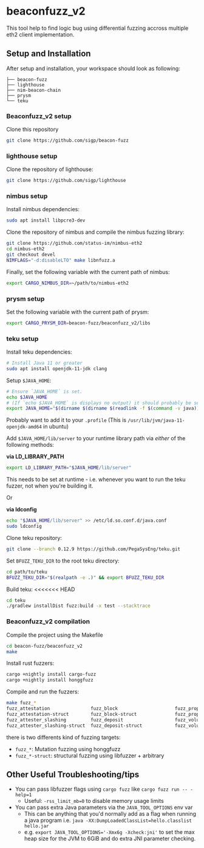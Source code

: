 # beaconfuzz_v2

This tool help to find logic bug using differential fuzzing accross multiple eth2 client implementation.

## Setup and Installation

After setup and installation, your workspace should look as following:
```
├── beacon-fuzz
├── lighthouse
├── nim-beacon-chain
├── prysm
└── teku
```

### Beaconfuzz_v2 setup

Clone this repository
``` sh
git clone https://github.com/sigp/beacon-fuzz
```

### lighthouse setup

Clone the repository of lighthouse:
``` sh
git clone https://github.com/sigp/lighthouse
```

### nimbus setup

Install nimbus dependencies:
``` sh
sudo apt install libpcre3-dev
```

Clone the repository of nimbus and compile the nimbus fuzzing library:
``` sh
git clone https://github.com/status-im/nimbus-eth2
cd nimbus-eth2
git checkout devel
NIMFLAGS="-d:disableLTO" make libnfuzz.a
```

Finally, set the following variable with the current path of nimbus:
``` sh
export CARGO_NIMBUS_DIR=~/path/to/nimbus-eth2
```

### prysm setup
<!---
Create a prysm folder:
```
mkdir prysm
cp -r beacon-fuzz/beaconfuzz_v2/libs/pfuzz prysm/
```

Compile the prysm fuzzing library:
```
go get .
go build -o libpfuzz.a -tags=blst_enabled,libfuzzer -buildmode=c-archive pfuzz.go
```
 -->
Set the following variable with the current path of prysm:
``` sh
export CARGO_PRYSM_DIR=beacon-fuzz/beaconfuzz_v2/libs
```

### teku setup

Install teku dependencies:
``` sh
# Install Java 11 or greater
sudo apt install openjdk-11-jdk clang
```

Setup `$JAVA_HOME`:
``` sh
# Ensure `JAVA_HOME` is set.
echo $JAVA_HOME
# (If `echo $JAVA_HOME` is displays no output) it should probably be set to something like:
export JAVA_HOME="$(dirname $(dirname $(readlink -f $(command -v java))))"
```

Probably want to add it to your `.profile`
(This is `/usr/lib/jvm/java-11-openjdk-amd64` in ubuntu)

Add `$JAVA_HOME/lib/server` to your runtime library path via *either* of the following methods:

**via LD_LIBRARY_PATH**

``` sh
export LD_LIBRARY_PATH="$JAVA_HOME/lib/server"
```

This needs to be set at runtime - i.e. whenever you want to run the teku fuzzer, not when you're building it.

Or

**via ldconfig**

``` sh
echo "$JAVA_HOME/lib/server" >> /etc/ld.so.conf.d/java.conf
sudo ldconfig
```

<!--
Also adding this?
$ echo "$JAVA_HOME/lib" >> /etc/ld.so.conf.d/java.conf
-->


Clone teku repository:
``` sh
git clone --branch 0.12.9 https://github.com/PegaSysEng/teku.git
```

Set `BFUZZ_TEKU_DIR` to the root teku directory:
``` sh
cd path/to/teku
BFUZZ_TEKU_DIR="$(realpath -e .)" && export BFUZZ_TEKU_DIR
```

Build teku:
<<<<<<< HEAD
```sh
cd teku
./gradlew installDist fuzz:build -x test --stacktrace
```


### Beaconfuzz_v2 compilation

Compile the project using the Makefile
``` sh
cd beacon-fuzz/beaconfuzz_v2
make
```

Install rust fuzzers:
``` sh
cargo +nightly install cargo-fuzz
cargo +nightly install honggfuzz
```

Compile and run the fuzzers:
``` sh
make fuzz_*
fuzz_attestation               fuzz_block                     fuzz_proposer_slashing
fuzz_attestation-struct        fuzz_block-struct              fuzz_proposer_slashing-struct
fuzz_attester_slashing         fuzz_deposit                   fuzz_voluntary_exit
fuzz_attester_slashing-struct  fuzz_deposit-struct            fuzz_voluntary_exit-struct
```

there is two differents kind of fuzzing targets:
- `fuzz_*`: Mutation fuzzing using honggfuzz
- `fuzz_*-struct`: structural fuzzing using libfuzzer + arbitrary

<!---
RUSTFLAGS='-L /home/scop/Documents/consulting/sigmaprime/prysm/pfuzz/ -L /home/scop/Documents/consulting/sigmaprime/nim-beacon-state/build/ ' make fuzz_block-struct
 -->


## Other Useful Troubleshooting/tips

- You can pass libfuzzer flags using `cargo fuzz` like `cargo fuzz run -- -help=1`
  - Useful: `-rss_limit_mb=0` to disable memory usage limits
- You can pass extra Java parameters via the `JAVA_TOOL_OPTIONS` env var
  - This can be anything that you'd normally add as a flag when running a java program i.e. `java -XX:DumpLoadedClassList=hello.classlist hello.jar`
  - e.g. `export JAVA_TOOL_OPTIONS='-Xmx6g -Xcheck:jni'`
    to set the max heap size for the JVM to 6GiB and do extra JNI parameter checking.
